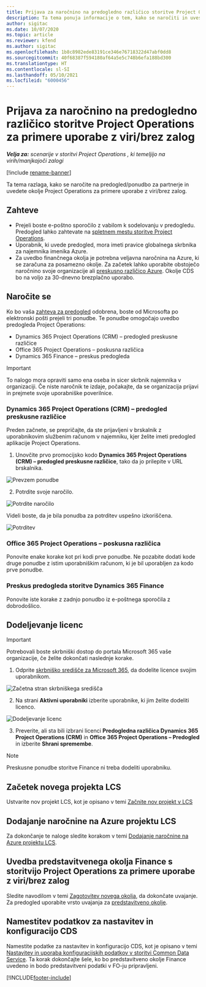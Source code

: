 ```yaml
---
title: Prijava za naročnino na predogledno različico storitve Project Operations za primere uporabe z viri/brez zalog
description: Ta tema ponuja informacije o tem, kako se naročiti in uvesti storitev Project Operations za primere uporabe z viri/brez zalog.
author: sigitac
ms.date: 10/07/2020
ms.topic: article
ms.reviewer: kfend
ms.author: sigitac
ms.openlocfilehash: 1b8c8982ede83191ce346e76718322d47abf0dd8
ms.sourcegitcommit: 40f68387f594180af64a5e5c748b6efa188bd300
ms.translationtype: HT
ms.contentlocale: sl-SI
ms.lasthandoff: 05/10/2021
ms.locfileid: "6000456"
---
```

# <a name="sign-up-for-project-operations-preview-subscriptions-for-resource-non-stocked-scenarios"></a>Prijava za naročnino na predogledno različico storitve Project Operations za primere uporabe z viri/brez zalog

_**Velja za:** scenarije v storitvi Project Operations , ki temeljijo na virih/manjkajoči zalogi_

[!include [rename-banner](~/includes/cc-data-platform-banner.md)]

Ta tema razlaga, kako se naročite na predogled/ponudbo za partnerje in uvedete okolje Project Operations za primere uporabe z viri/brez zalog.

## <a name="prerequisites"></a>Zahteve

- Prejeli boste e-poštno sporočilo z vabilom k sodelovanju v predogledu. Predogled lahko zahtevate na [spletnem mestu storitve Project Operations](https://dynamics.microsoft.com/en-us/project-operations/overview/).
- Uporabnik, ki uvede predogled, mora imeti pravice globalnega skrbnika za najemnika imenika Azure.
- Za uvedbo finančnega okolja je potrebna veljavna naročnina na Azure, ki se zaračuna za posamezno okolje. Za začetek lahko uporabite obstoječo naročnino svoje organizacije ali [preskusno različico Azure](https://azure.microsoft.com/en-us/free/). Okolje CDS bo na voljo za 30-dnevno brezplačno uporabo.

## <a name="subscribe"></a>Naročite se

Ko bo vaša [zahteva za predogled](https://forms.office.com/FormsPro/Pages/ResponsePage.aspx?id=v4j5cvGGr0GRqy180BHbR56j8lZs0FdAvwT75_WNFyxUMkRDV1NYQU5TNjE2VjhKOVBUNVg2R0s1NC4u) odobrena, boste od Microsofta po elektronski pošti prejeli tri ponudbe. Te ponudbe omogočajo uvedbo predogleda Project Operations:

- Dynamics 365 Project Operations (CRM) – predogled preskusne različice
- Office 365 Project Operations – poskusna različica
- Dynamics 365 Finance – preskus predogleda

> [!IMPORTANT]
> To nalogo mora opraviti samo ena oseba in sicer skrbnik najemnika v organizaciji. Če niste naročnik te izdaje, počakajte, da se organizacija prijavi in prejmete svoje uporabniške poverilnice.

### <a name="dynamics-365-project-operations-crm---preview-trial"></a>Dynamics 365 Project Operations (CRM) – predogled preskusne različice 

Preden začnete, se prepričajte, da ste prijavljeni v brskalnik z uporabnikovim službenim računom v najemniku, kjer želite imeti predogled aplikacije Project Operations.

1. Unovčite prvo promocijsko kodo **Dynamics 365 Project Operations (CRM) – predogled preskusne različice**, tako da jo prilepite v URL brskalnika.

![Prevzem ponudbe](./media/16RedeemFirstOfferNew.png)

2. Potrdite svoje naročilo.

![Potrdite naročilo](./media/17ConfirmOrderNew.png)

Videli boste, da je bila ponudba za potrditev uspešno izkoriščena.

![Potrditev](./media/18OrderConfirmationNew.png)

### <a name="office-365-project-operations---preview-trial"></a>Office 365 Project Operations – poskusna različica

Ponovite enake korake kot pri kodi prve ponudbe. Ne pozabite dodati kode druge ponudbe z istim uporabniškim računom, ki je bil uporabljen za kodo prve ponudbe.

### <a name="dynamics-365-finance-preview-trial"></a>Preskus predogleda storitve Dynamics 365 Finance

Ponovite iste korake z zadnjo ponudbo iz e-poštnega sporočila z dobrodošlico.

## <a name="assign-licenses"></a>Dodeljevanje licenc

> [!IMPORTANT]
> Potrebovali boste skrbniški dostop do portala Microsoft 365 vaše organizacije, če želite dokončati naslednje korake.

1. Odprite [skrbniško središče za Microsoft 365](https://portal.office.com/), da dodelite licence svojim uporabnikom.

![Začetna stran skrbniškega središča](./media/14AdminPortal.png)

2. Na strani **Aktivni uporabniki** izberite uporabnike, ki jim želite dodeliti licenco.

![Dodeljevanje licenc](./media/15AssignLicenses.png)

3. Preverite, ali sta bili izbrani licenci **Predogledna različica Dynamics 365 Project Operations (CRM)** in **Office 365 Project Operations – Predogled** in izberite **Shrani spremembe**.

> [!NOTE]
> Preskusne ponudbe storitve Finance ni treba dodeliti uporabniku.

## <a name="start-a-new-project-in-lcs"></a>Začetek novega projekta LCS

Ustvarite nov projekt LCS, kot je opisano v temi [Začnite nov projekt v LCS](create-lcs-project.md)

## <a name="add-an-azure-subscription-to-an-lcs-project"></a>Dodajanje naročnine na Azure projektu LCS

Za dokončanje te naloge sledite korakom v temi [Dodajanje naročnine na Azure projektu LCS](resource-add-azure-subscription-lcs-project.md).

## <a name="deploy-finance-demo-environment-with-project-operations-for-resourcenon-stocked-scenarios"></a>Uvedba predstavitvenega okolja Finance s storitvijo Project Operations za primere uporabe z viri/brez zalog

Sledite navodilom v temi [Zagotovitev novega okolja](resource-provision-new-environment.md), da dokončate uvajanje. Za predogled uporabite vrsto uvajanja za [predstavitveno okolje](/dynamics365/fin-ops-core/dev-itpro/deployment/deploy-demo-environment). 

## <a name="install-cds-setup-and-configuration-data"></a>Namestitev podatkov za nastavitev in konfiguracijo CDS

Namestite podatke za nastavitev in konfiguracijo CDS, kot je opisano v temi [Nastavitev in uporaba konfiguracijskih podatkov v storitvi Common Data Service](resource-apply-pro-setup-config-data.md).
Ta korak dokončajte šele, ko bo predstavitveno okolje Finance uvedeno in bodo predstavitveni podatki v FO-ju pripravljeni.


[!INCLUDE[footer-include](../includes/footer-banner.md)]